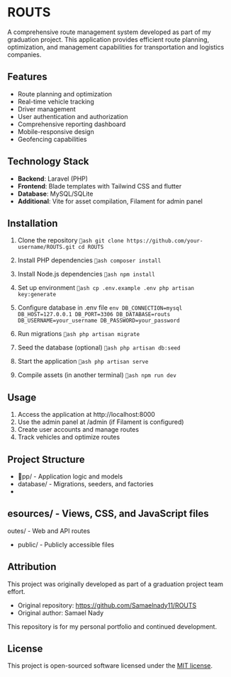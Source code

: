 ﻿# ROUTS

A comprehensive route management system developed as part of my graduation project. This application provides efficient route planning, optimization, and management capabilities for transportation and logistics companies.

## Features

- Route planning and optimization
- Real-time vehicle tracking
- Driver management
- User authentication and authorization
- Comprehensive reporting dashboard
- Mobile-responsive design
- Geofencing capabilities

## Technology Stack

- **Backend**: Laravel (PHP)
- **Frontend**: Blade templates with Tailwind CSS and flutter
- **Database**: MySQL/SQLite
- **Additional**: Vite for asset compilation, Filament for admin panel

## Installation

1. Clone the repository
`ash
git clone https://github.com/your-username/ROUTS.git
cd ROUTS
`

2. Install PHP dependencies
`ash
composer install
`

3. Install Node.js dependencies
`ash
npm install
`

4. Set up environment
`ash
cp .env.example .env
php artisan key:generate
`

5. Configure database in .env file
`env
DB_CONNECTION=mysql
DB_HOST=127.0.0.1
DB_PORT=3306
DB_DATABASE=routs
DB_USERNAME=your_username
DB_PASSWORD=your_password
`

6. Run migrations
`ash
php artisan migrate
`

7. Seed the database (optional)
`ash
php artisan db:seed
`

8. Start the application
`ash
php artisan serve
`

9. Compile assets (in another terminal)
`ash
npm run dev
`

## Usage

1. Access the application at http://localhost:8000
2. Use the admin panel at /admin (if Filament is configured)
3. Create user accounts and manage routes
4. Track vehicles and optimize routes

## Project Structure

- pp/ - Application logic and models
- database/ - Migrations, seeders, and factories
- esources/ - Views, CSS, and JavaScript files
- outes/ - Web and API routes
- public/ - Publicly accessible files

## Attribution

This project was originally developed as part of a graduation project team effort.
- Original repository: https://github.com/Samaelnady11/ROUTS
- Original author: Samael Nady

This repository is for my personal portfolio and continued development.

## License

This project is open-sourced software licensed under the [MIT license](https://opensource.org/licenses/MIT).

